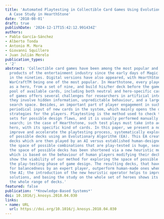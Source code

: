```yaml
---
title: 'Automated Playtesting in Collectible Card Games Using Evolutionary Algorithms:
  A Case Study in HearthStone'
date: '2018-08-01'
draft: true
publishDate: '2024-12-17T15:42:12.991434Z'
authors:
- Pablo García-Sánchez
- Alberto Tonda
- Antonio M. Mora
- Giovanni Squillero
- Juan Julián Merelo
publication_types:
- '2'
abstract: 'Collectible card games have been among the most popular and profitable
  products of the entertainment industry since the early days of Magic: The GatheringTM
  in the nineties. Digital versions have also appeared, with HearthStone: Heroes of
  WarCraftTM being one of the most popular. In Hearthstone, every player can play
  as a hero, from a set of nine, and build his/her deck before the game from a big
  pool of available cards, including both neutral and hero-specific cards. This kind
  of games offers several challenges for researchers in artificial intelligence since
  they involve hidden information, unpredictable behaviour, and a large and rugged
  search space. Besides, an important part of player engagement in such games is a
  periodical input of new cards in the system, which mainly opens the door to new
  strategies for the players. Playtesting is the method used to check the new card
  sets for possible design flaws, and it is usually performed manually or via exhaustive
  search; in the case of Hearthstone, such test plays must take into account the chosen
  hero, with its specific kind of cards. In this paper, we present a novel idea to
  improve and accelerate the playtesting process, systematically exploring the space
  of possible decks using an Evolutionary Algorithm (EA). This EA creates HearthStone
  decks which are then played by an AI versus established human-designed decks. Since
  the space of possible combinations that are play-tested is huge, search through
  the space of possible decks has been shortened via a new heuristic mutation operator,
  which is based on the behaviour of human players modifying their decks. Results
  show the viability of our method for exploring the space of possible decks and automating
  the play-testing phase of game design. The resulting decks, that have been examined
  for balancedness by an expert player, outperform human-made ones when played by
  the AI; the introduction of the new heuristic operator helps to improve the obtained
  solutions, and basing the study on the whole set of heroes shows its validity through
  the whole range of decks.'
featured: false
publication: '*Knowledge-Based Systems*'
doi: 10.1016/j.knosys.2018.04.030
links:
- name: URL
  url: https://doi.org/10.1016/j.knosys.2018.04.030
---
```


